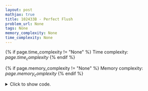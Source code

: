 ```yaml
---
layout: post
mathjax: true
title: 102433B - Perfect Flush
problem_url: None
tags: None
memory_complexity: None
time_complexity: None
---
```




{% if page.time_complexity != "None" %}
Time complexity: ${{ page.time_complexity }}$
{% endif %}

{% if page.memory_complexity != "None" %}
Memory complexity: ${{ page.memory_complexity }}$
{% endif %}

<details>
<summary>
<p style="display:inline">Click to show code.</p>
</summary>
```cpp
{% raw %}
using namespace std;
using ll = long long;
using vi = vector<int>;
using vb = vector<bool>;
int main(void)
{
    ios::sync_with_stdio(false);
    cin.tie(NULL);
    int n, k;
    cin >> n >> k;
    vi a(n + 1), pos(n + 1), ans;
    vb vis(n + 1, false);
    for (int i = 1; i <= n; ++i)
    {
        cin >> a[i];
        pos[a[i]] = i;
    }
    for (int i = 1; i <= n; ++i)
    {
        if (vis[a[i]])
            continue;
        while (not ans.empty() and a[i] < ans.back() and i < pos[ans.back()])
        {
            vis[ans.back()] = false;
            ans.pop_back();
        }
        ans.push_back(a[i]);
        vis[a[i]] = true;
    }
    for (int i = 0, len = (int)ans.size(); i < len; ++i)
        cout << ans[i] << (i < len - 1 ? " " : "");
    cout << endl;
    return 0;
}

{% endraw %}
```
</details>

